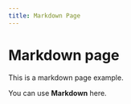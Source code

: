 ```yaml
---
title: Markdown Page
---
```


# Markdown page

This is a markdown page example.

You can use **Markdown** here.
